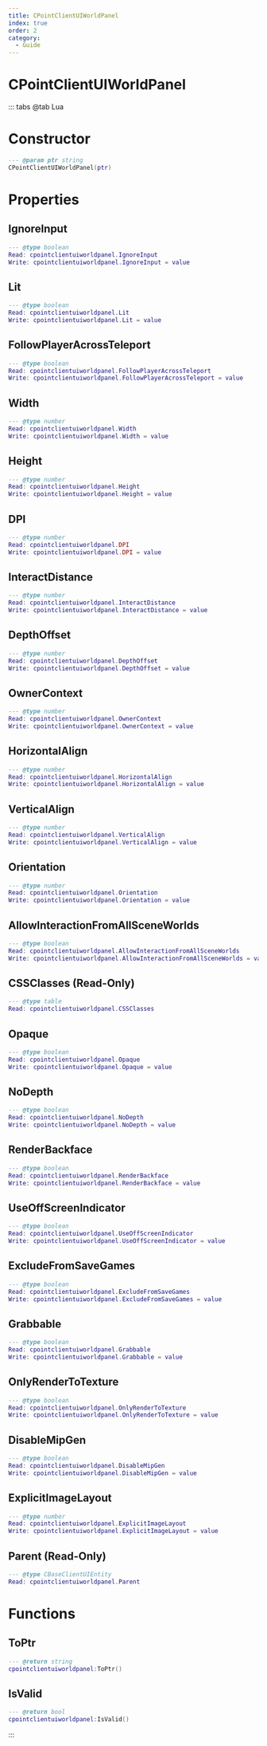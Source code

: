 ```yaml
---
title: CPointClientUIWorldPanel
index: true
order: 2
category:
  - Guide
---
```


# CPointClientUIWorldPanel

::: tabs
@tab Lua
# Constructor
```lua
--- @param ptr string
CPointClientUIWorldPanel(ptr)
```
# Properties
## IgnoreInput 
```lua
--- @type boolean
Read: cpointclientuiworldpanel.IgnoreInput
Write: cpointclientuiworldpanel.IgnoreInput = value
```
## Lit 
```lua
--- @type boolean
Read: cpointclientuiworldpanel.Lit
Write: cpointclientuiworldpanel.Lit = value
```
## FollowPlayerAcrossTeleport 
```lua
--- @type boolean
Read: cpointclientuiworldpanel.FollowPlayerAcrossTeleport
Write: cpointclientuiworldpanel.FollowPlayerAcrossTeleport = value
```
## Width 
```lua
--- @type number
Read: cpointclientuiworldpanel.Width
Write: cpointclientuiworldpanel.Width = value
```
## Height 
```lua
--- @type number
Read: cpointclientuiworldpanel.Height
Write: cpointclientuiworldpanel.Height = value
```
## DPI 
```lua
--- @type number
Read: cpointclientuiworldpanel.DPI
Write: cpointclientuiworldpanel.DPI = value
```
## InteractDistance 
```lua
--- @type number
Read: cpointclientuiworldpanel.InteractDistance
Write: cpointclientuiworldpanel.InteractDistance = value
```
## DepthOffset 
```lua
--- @type number
Read: cpointclientuiworldpanel.DepthOffset
Write: cpointclientuiworldpanel.DepthOffset = value
```
## OwnerContext 
```lua
--- @type number
Read: cpointclientuiworldpanel.OwnerContext
Write: cpointclientuiworldpanel.OwnerContext = value
```
## HorizontalAlign 
```lua
--- @type number
Read: cpointclientuiworldpanel.HorizontalAlign
Write: cpointclientuiworldpanel.HorizontalAlign = value
```
## VerticalAlign 
```lua
--- @type number
Read: cpointclientuiworldpanel.VerticalAlign
Write: cpointclientuiworldpanel.VerticalAlign = value
```
## Orientation 
```lua
--- @type number
Read: cpointclientuiworldpanel.Orientation
Write: cpointclientuiworldpanel.Orientation = value
```
## AllowInteractionFromAllSceneWorlds 
```lua
--- @type boolean
Read: cpointclientuiworldpanel.AllowInteractionFromAllSceneWorlds
Write: cpointclientuiworldpanel.AllowInteractionFromAllSceneWorlds = value
```
## CSSClasses (Read-Only)
```lua
--- @type table
Read: cpointclientuiworldpanel.CSSClasses
```
## Opaque 
```lua
--- @type boolean
Read: cpointclientuiworldpanel.Opaque
Write: cpointclientuiworldpanel.Opaque = value
```
## NoDepth 
```lua
--- @type boolean
Read: cpointclientuiworldpanel.NoDepth
Write: cpointclientuiworldpanel.NoDepth = value
```
## RenderBackface 
```lua
--- @type boolean
Read: cpointclientuiworldpanel.RenderBackface
Write: cpointclientuiworldpanel.RenderBackface = value
```
## UseOffScreenIndicator 
```lua
--- @type boolean
Read: cpointclientuiworldpanel.UseOffScreenIndicator
Write: cpointclientuiworldpanel.UseOffScreenIndicator = value
```
## ExcludeFromSaveGames 
```lua
--- @type boolean
Read: cpointclientuiworldpanel.ExcludeFromSaveGames
Write: cpointclientuiworldpanel.ExcludeFromSaveGames = value
```
## Grabbable 
```lua
--- @type boolean
Read: cpointclientuiworldpanel.Grabbable
Write: cpointclientuiworldpanel.Grabbable = value
```
## OnlyRenderToTexture 
```lua
--- @type boolean
Read: cpointclientuiworldpanel.OnlyRenderToTexture
Write: cpointclientuiworldpanel.OnlyRenderToTexture = value
```
## DisableMipGen 
```lua
--- @type boolean
Read: cpointclientuiworldpanel.DisableMipGen
Write: cpointclientuiworldpanel.DisableMipGen = value
```
## ExplicitImageLayout 
```lua
--- @type number
Read: cpointclientuiworldpanel.ExplicitImageLayout
Write: cpointclientuiworldpanel.ExplicitImageLayout = value
```
## Parent (Read-Only)
```lua
--- @type CBaseClientUIEntity
Read: cpointclientuiworldpanel.Parent
```
# Functions
## ToPtr
```lua
--- @return string
cpointclientuiworldpanel:ToPtr()
```
## IsValid
```lua
--- @return bool
cpointclientuiworldpanel:IsValid()
```

:::